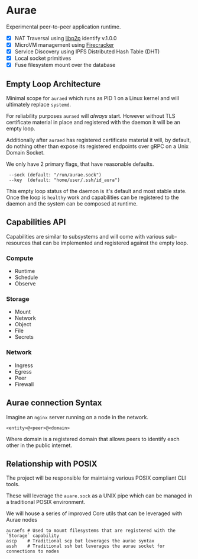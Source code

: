 # Aurae

Experimental peer-to-peer application runtime. 

 - [X] NAT Traversal using [libp2p](https://github.com/libp2p/specs/tree/master/identify#identify-v100) identify v.1.0.0 
 - [X] MicroVM management using [Firecracker](https://github.com/firecracker-microvm/firecracker)
 - [X] Service Discovery using IPFS Distributed Hash Table (DHT) 
 - [X] Local socket primitives
 - [X] Fuse filesystem mount over the database

## Empty Loop Architecture

Minimal scope for `auraed` which runs as PID 1 on a Linux kernel and will ultimately replace `systemd`. 

For reliability purposes `auraed` will *always* start. However without TLS certificate material in place and registered with the daemon it will be an empty loop. 

Additionally after `auraed` has registered certificate material it will, by default, do nothing other than expose its registered endpoints over gRPC on a Unix Domain Socket. 

We only have 2 primary flags, that have reasonable defaults.

``` 
 --sock (default: "/run/aurae.sock")
 --key  (default: "home/user/.ssh/id_aura")
```

This empty loop status of the daemon is it's default and most stable state. Once the loop is `healthy` work and capabilities can be registered to the daemon and the system can be composed at runtime.

## Capabilities API

Capabilities are similar to subsystems and will come with various sub-resources that can be implemented and registered against the empty loop.

### Compute 

 - Runtime
 - Schedule
 - Observe

### Storage

 - Mount
 - Network
 - Object
 - File
 - Secrets

### Network

 - Ingress
 - Egress 
 - Peer
 - Firewall



 
 ## Aurae connection Syntax
 
 Imagine an `nginx` server running on a node in the network.
 
 ```
 <entity>@<peer>@<domain>
 ```
 
 Where domain is a registered domain that allows peers to identify each other in the public internet.

 
 ## Relationship with POSIX
 
The project will be responsible for maintaing various POSIX compliant CLI tools.
 
These will leverage the `auare.sock` as a UNIX pipe which can be managed in a traditional POSIX environment.

We will house a series of improved Core utils that can be leveraged with Aurae nodes

```
auraefs # Used to mount filesystems that are registered with the `Storage` capability
ascp    # Traditional scp but leverages the aurae syntax
assh    # Traditional ssh but leverages the aurae socket for connections to nodes
```

 
 
